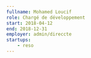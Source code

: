 ```yaml
---
fullname: Mohamed Loucif
role: Chargé de développement
start: 2018-04-12
end: 2018-12-31
employer: admin/direccte
startups:
    - reso
---
```

